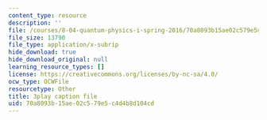 ```yaml
---
content_type: resource
description: ''
file: /courses/8-04-quantum-physics-i-spring-2016/70a8093b15ae02c579e5c4d4b8d104cd_dVWKsiaAZ14.srt
file_size: 13790
file_type: application/x-subrip
hide_download: true
hide_download_original: null
learning_resource_types: []
license: https://creativecommons.org/licenses/by-nc-sa/4.0/
ocw_type: OCWFile
resourcetype: Other
title: 3play caption file
uid: 70a8093b-15ae-02c5-79e5-c4d4b8d104cd
---
```


